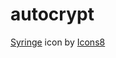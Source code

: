 # autocrypt

<a target="_blank" href="https://icons8.com/icon/xq5bOSE025FL/syringe">Syringe</a> icon by <a target="_blank" href="https://icons8.com">Icons8</a>
